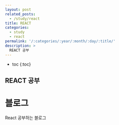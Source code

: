 ```yaml
---
layout: post
related_posts:
  - /study/react
title: REACT
categories:
  - study
  - react
permalink: '/:categories/:year/:month/:day/:title/'
description: >
  REACT 공부
---
```


* toc
{:toc}

## REACT 공부

# 블로그

React 공부하는 블로그
